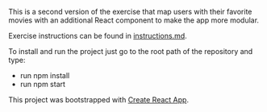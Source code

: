This is a second version of the exercise that map users with their favorite movies with an additional React component to make the app more modular.

Exercise instructions can be found in [instructions.md](instructions.md).

To install and run the project just go to the root path of the repository and type:

* run npm install
* run npm start

This project was bootstrapped with [Create React App](https://github.com/facebookincubator/create-react-app).